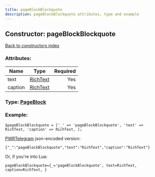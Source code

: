 ```yaml
---
title: pageBlockBlockquote
description: pageBlockBlockquote attributes, type and example
---
```

## Constructor: pageBlockBlockquote  
[Back to constructors index](index.md)



### Attributes:

| Name     |    Type       | Required |
|----------|:-------------:|---------:|
|text|[RichText](../types/RichText.md) | Yes|
|caption|[RichText](../types/RichText.md) | Yes|



### Type: [PageBlock](../types/PageBlock.md)


### Example:

```
$pageBlockBlockquote = ['_' => 'pageBlockBlockquote', 'text' => RichText, 'caption' => RichText, ];
```  

[PWRTelegram](https://pwrtelegram.xyz) json-encoded version:

```
{"_":"pageBlockBlockquote","text":"RichText","caption":"RichText"}
```


Or, if you're into Lua:  


```
pageBlockBlockquote={_='pageBlockBlockquote', text=RichText, caption=RichText, }

```


